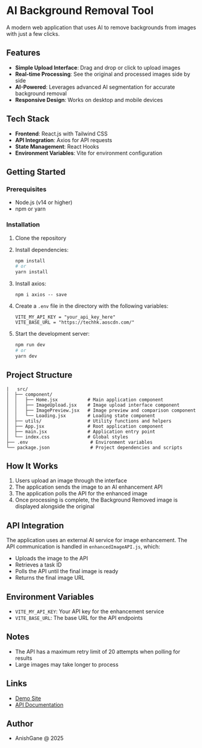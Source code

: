 # AI Background Removal Tool

A modern web application that uses AI to remove backgrounds from images with just a few clicks.

## Features

- **Simple Upload Interface**: Drag and drop or click to upload images
- **Real-time Processing**: See the original and processed images side by side
- **AI-Powered**: Leverages advanced AI segmentation for accurate background removal
- **Responsive Design**: Works on desktop and mobile devices

## Tech Stack

- **Frontend**: React.js with Tailwind CSS
- **API Integration**: Axios for API requests
- **State Management**: React Hooks
- **Environment Variables**: Vite for environment configuration

## Getting Started

### Prerequisites

- Node.js (v14 or higher)
- npm or yarn

### Installation

1. Clone the repository

2. Install dependencies:
   ```bash
   npm install
   # or
   yarn install
   ```

3. Install axios:
   ```
   npm i axios -- save
   ```

4. Create a `.env` file in the directory with the following variables:
   ```
   VITE_MY_API_KEY = "your_api_key_here"
   VITE_BASE_URL = "https://techhk.aoscdn.com/"
   ```

5. Start the development server:
   ```bash
   npm run dev
   # or
   yarn dev
   ```

## Project Structure

```
|   src/
│  ├── component/
│  │   ├── Home.jsx           # Main application component
│  │   ├── ImageUpload.jsx    # Image upload interface component
│  │   ├── ImagePreview.jsx   # Image preview and comparison component
│  │   └── Loading.jsx        # Loading state component
│  ├── utils/                 # Utility functions and helpers
│  ├── App.jsx                # Root application component
│  ├── main.jsx               # Application entry point
│  └── index.css              # Global styles
├── .env                       # Environment variables
└── package.json               # Project dependencies and scripts
```

## How It Works

1. Users upload an image through the interface
2. The application sends the image to an AI enhancement API
3. The application polls the API for the enhanced image
4. Once processing is complete, the Background Removed image is displayed alongside the original

## API Integration

The application uses an external AI service for image enhancement. The API communication is handled in `enhancedImageAPI.js`, which:
- Uploads the image to the API
- Retrieves a task ID
- Polls the API until the final image is ready
- Returns the final image URL

## Environment Variables

- `VITE_MY_API_KEY`: Your API key for the enhancement service
- `VITE_BASE_URL`: The base URL for the API endpoints

## Notes

- The API has a maximum retry limit of 20 attempts when polling for results
- Large images may take longer to process

## Links

- [Demo Site](https://ai-background-removal.onrender.com/)
- [API Documentation](https://picwish.com/background-removal-api-doc)

## Author

- AnishGane @ 2025
